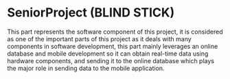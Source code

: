 # SeniorProject (BLIND STICK)
This part represents the software component  of this project, it is considered as one of the important parts of this project as it deals  with many components in software development, this part mainly leverages an online database and mobile development so it can obtain real-time data using hardware components, and sending it to the online database which plays the major role in sending data to the mobile application.
